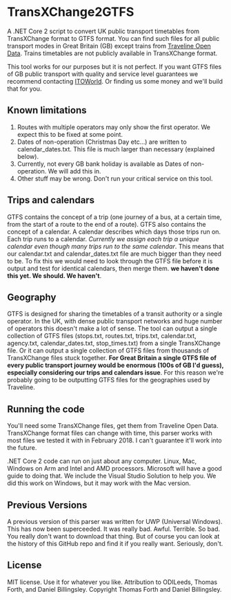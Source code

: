 # TransXChange2GTFS

A .NET Core 2 script to convert UK public transport timetables from TransXChange format to GTFS format. You can find such files for all public transport modes in Great Britain (GB) except trains from [Traveline Open Data](http://www.travelinedata.org.uk/). Trains timetables are not publicly available in TransXChange format.

This tool works for our purposes but it is not perfect. If you want GTFS files of GB public transport with quality and service level guarantees we recommend contacting [ITOWorld](http://www.itoworld.com/). Or finding us some money and we'll build that for you.

## Known limitations
1. Routes with multiple operators may only show the first operator. We expect this to be fixed at some point.
2. Dates of non-operation (Christmas Day etc...) are written to calendar_dates.txt. This file is much larger than necessary (explained below).
3. Currently, not every GB bank holiday is available as Dates of non-operation. We will add this in.
4. Other stuff may be wrong. Don't run your critical service on this tool.

## Trips and calendars
GTFS contains the concept of a trip (one journey of a bus, at a certain time, from the start of a route to the end of a route). GTFS also contains the concept of a calendar. A calendar describes which days those trips run on. Each trip runs to a calendar. *Currently we assign each trip a unique calendar even though many trips run to the same calendar*. This means that our calendar.txt and calendar_dates.txt file are much bigger than they need to be. To fix this we would need to look through the GTFS file before it is output and test for identical calendars, then merge them. **we haven't done this yet. We should. We haven't**.

## Geography
GTFS is designed for sharing the timetables of a transit authority or a single operator. In the UK, with dense public transport networks and huge number of operators this doesn't make a lot of sense. The tool can output a single collection of GTFS files (stops.txt, routes.txt, trips.txt, calendar.txt, agency.txt, calendar_dates.txt, stop_times.txt) from a single TransXChange file. Or it can output a single collection of GTFS files from thousands of TransXChange files stuck together. **For Great Britain a single GTFS file of every public transport journey would be enormous (100s of GB I'd guess), especially considering our trips and calendars issue**. For this reason we're probably going to be outputting GTFS files for the geographies used by Traveline.

## Running the code
You'll need some TransXChange files, get them from Traveline Open Data. TransXChange format files can change with time, this parser works with most files we tested it with in February 2018. I can't guarantee it'll work into the future.

.NET Core 2 code can run on just about any computer. Linux, Mac, Windows on Arm and Intel and AMD processors. Microsoft will have a good guide to doing that. We include the Visual Studio Solution to help you. We did this work on Windows, but it may work with the Mac version.

## Previous Versions
A previous version of this parser was written for UWP (Universal Windows). This has now been superceeded. It was really bad. Awful. Terrible. So bad. You really don't want to download that thing. But of course you can look at the history of this GitHub repo and find it if you really want. Seriously, don't.

## License
MIT license. Use it for whatever you like. Attribution to ODILeeds, Thomas Forth, and Daniel Billingsley. Copyright Thomas Forth and Daniel Billingsley.

